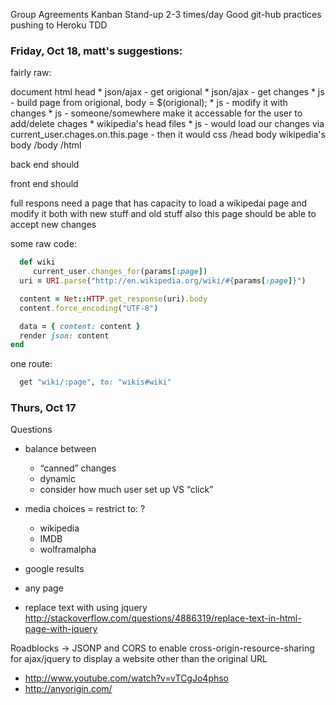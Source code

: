 Group Agreements
Kanban
Stand-up  2-3 times/day
Good git-hub practices
pushing to Heroku
TDD

### Friday, Oct 18, matt's suggestions:

fairly raw:

document
html
    head
        * json/ajax - get origional
        * json/ajax - get changes
        * js - build  page from origional, body = $(origional);
        * js - modify it with changes
        * js - someone/somewhere make it accessable for the user to add/delete chages
        * wikipedia's head files
        * js - would load our changes via current_user.chages.on.this.page
           - then it would
        css
    /head
    body
        wikipedia's body
    /body
/html

  back end should
  

  front end should

  full respons
  need a page that has capacity to load a wikipedai page and modify it
   both with new stuff and old stuff
  also this page should be able to accept new changes
  
  some raw code: 
  
  ```ruby
    def wiki
       current_user.changes_for(params[:page])
    uri = URI.parse("http://en.wikipedia.org/wiki/#{params[:page]}")

    content = Net::HTTP.get_response(uri).body
    content.force_encoding("UTF-8")

    data = { content: content }
    render json: content
  end
  ```
  
  one route:
  ```ruby
    get "wiki/:page", to: "wikis#wiki"
  ```

### Thurs, Oct 17

Questions
- balance between
  - “canned” changes
  - dynamic
  - consider how much user set up VS “click”
- media choices = restrict to: ?
  - wikipedia
  - IMDB
  - wolframalpha
- google results
- any page

- replace text with using jquery
http://stackoverflow.com/questions/4886319/replace-text-in-html-page-with-jquery

Roadblocks → JSONP and CORS to enable cross-origin-resource-sharing for ajax/jquery to display a website other than the original URL
- http://www.youtube.com/watch?v=vTCgJo4phso
- http://anyorigin.com/



  
  
  
  
  

  

